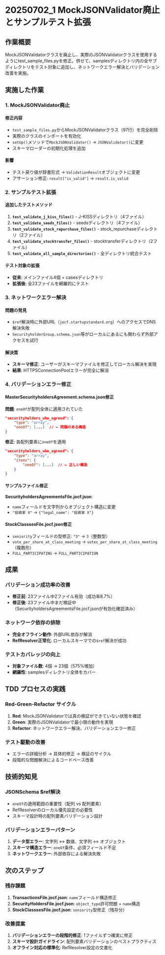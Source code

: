 # 20250702_1 MockJSONValidator廃止とサンプルテスト拡張

## 作業概要

MockJSONValidatorクラスを廃止し、実際のJSONValidatorクラスを使用するようにtest_sample_files.pyを修正。併せて、samplesディレクトリ内の全サブディレクトリをテスト対象に追加し、ネットワークエラー解決とバリデーション改善を実施。

## 実施した作業

### 1. MockJSONValidator廃止

#### 修正内容
- `test_sample_files.py`からMockJSONValidatorクラス（97行）を完全削除
- 実際のクラスのインポートを有効化
- `setUp()`メソッドで`MockJSONValidator()` → `JSONValidator()`に変更
- スキーマローダーの初期化処理を追加

#### 影響
- テスト戻り値が辞書形式 → `ValidationResult`オブジェクトに変更
- アサーション修正: `result["is_valid"]` → `result.is_valid`

### 2. サンプルテスト拡張

#### 追加したテストメソッド
1. **`test_validate_j_kiss_files()`** - J-KISSディレクトリ（4ファイル）
2. **`test_validate_seeds_files()`** - seedsディレクトリ（4ファイル）
3. **`test_validate_stock_repurchase_files()`** - stock_repurchaseディレクトリ（2ファイル）
4. **`test_validate_stocktransfer_files()`** - stocktransferディレクトリ（2ファイル）
5. **`test_validate_all_sample_directories()`** - 全ディレクトリ統合テスト

#### テスト対象の拡張
- **従来**: メインファイル4個 + casesディレクトリ
- **拡張後**: 全23ファイルを網羅的にテスト

### 3. ネットワークエラー解決

#### 問題の発見
- `$ref`解決時に外部URL（`jocf.startupstandard.org`）へのアクセスでDNS解決失敗
- `SecurityholderGroup.schema.json`等がローカルにあるにも関わらず外部アクセスを試行

#### 解決策
- **スキーマ修正**: ユーザーがスキーマファイルを修正してローカル解決を実現
- **結果**: HTTPSConnectionPoolエラーが完全に解消

### 4. バリデーションエラー修正

#### MasterSecurityholdersAgreement.schema.json修正
**問題**: `oneOf`が配列全体に適用されていた
```json
"securityholders_who_agreed": {
    "type": "array",
    "oneOf": [...]  // ← 問題のある構造
}
```

**修正**: 各配列要素に`oneOf`を適用
```json
"securityholders_who_agreed": {
    "type": "array",
    "items": {
        "oneOf": [...]  // ← 正しい構造
    }
}
```

#### サンプルファイル修正
**SecurityholdersAgreementsFile.jocf.json**:
- `name`フィールドを文字列からオブジェクト構造に変更
- `"投資家 X"` → `{"legal_name": "投資家 X"}`

#### StockClasssesFile.jocf.json修正
- `seniority`フィールドの型修正: `"3"` → `3`（整数型）
- `vote_per_share_at_class_meeting` → `votes_per_share_at_class_meeting`（複数形）
- `FULL_PARTICIPATING` → `FULL_PARTICIPATION`

## 成果

### バリデーション成功率の改善
- **修正前**: 23ファイル中2ファイル有効（成功率8.7%）
- **修正後**: 23ファイル中まだ検証中（SecurityholdersAgreementsFile.jocf.jsonが有効化確認済み）

### ネットワーク依存の排除
- **完全オフライン動作**: 外部URL依存が解消
- **RefResolver正常化**: ローカルスキーマでの`$ref`解決が成功

### テストカバレッジの向上
- **対象ファイル数**: 4個 → 23個（575%増加）
- **網羅性**: samplesディレクトリ全体をカバー

## TDD プロセスの実践

### Red-Green-Refactor サイクル
1. **Red**: MockJSONValidatorでは真の検証ができていない状態を確認
2. **Green**: 実際のJSONValidatorで最小限の動作を実現
3. **Refactor**: ネットワークエラー解決、バリデーションエラー修正

### テスト駆動の改善
- エラーの詳細分析 → 具体的修正 → 検証のサイクル
- 段階的な問題解決によるコードベース改善

## 技術的知見

### JSONSchema $ref解決
- `oneOf`の適用範囲の重要性（配列 vs 配列要素）
- RefResolverのローカル優先設定の必要性
- スキーマ設計時の配列要素バリデーション設計

### バリデーションエラーパターン
1. **データ型エラー**: 文字列 ↔ 数値、文字列 ↔ オブジェクト
2. **スキーマ構造エラー**: `oneOf`条件、必須フィールド不足
3. **ネットワークエラー**: 外部依存による解決失敗

## 次のステップ

### 残存課題
1. **TransactionsFile.jocf.json**: `name`フィールド構造修正
2. **SecurityHoldersFile.jocf.json**: `object_type`許可問題 + `name`構造
3. **StockClasssesFile.jocf.json**: `seniority`型修正（残存分）

### 改善提案
1. **バリデーションエラーの段階的修正**: 1ファイルずつ確実に修正
2. **スキーマ設計ガイドライン**: 配列要素バリデーションのベストプラクティス
3. **オフライン対応の標準化**: RefResolver設定の文書化